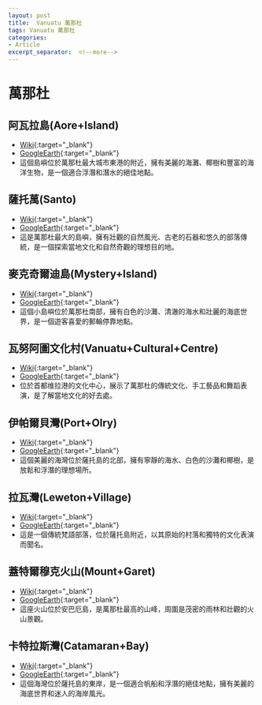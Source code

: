 ```yaml
---
layout: post
title:  Vanuatu 萬那杜
tags: Vanuatu 萬那杜 
categories:
- Article
excerpt_separator:  <!--more-->
---
```

# 萬那杜
## 阿瓦拉島(Aore+Island)
- [Wiki](https://zh.wikipedia.org/w/index.php?search=Aore+Island "Wiki"){:target="_blank"} 
- [GoogleEarth](https://earth.google.com/web/search/Aore+Island "GoogleEarth"){:target="_blank"} 
- 這個島嶼位於萬那杜最大城市東港的附近，擁有美麗的海灘、椰樹和豐富的海洋生物，是一個適合浮潛和潛水的絕佳地點。

## 薩托萬(Santo)
- [Wiki](https://zh.wikipedia.org/w/index.php?search=Santo "Wiki"){:target="_blank"} 
- [GoogleEarth](https://earth.google.com/web/search/Santo "GoogleEarth"){:target="_blank"} 
- 這是萬那杜最大的島嶼，擁有壯觀的自然風光、古老的石器和悠久的部落傳統，是一個探索當地文化和自然奇觀的理想目的地。

## 麥克奇爾迪島(Mystery+Island)
- [Wiki](https://zh.wikipedia.org/w/index.php?search=Mystery+Island "Wiki"){:target="_blank"} 
- [GoogleEarth](https://earth.google.com/web/search/Mystery+Island "GoogleEarth"){:target="_blank"} 
- 這個小島嶼位於萬那杜南部，擁有白色的沙灘、清澈的海水和壯麗的海底世界，是一個遊客喜愛的郵輪停靠地點。

## 瓦努阿圖文化村(Vanuatu+Cultural+Centre)
- [Wiki](https://zh.wikipedia.org/w/index.php?search=Vanuatu+Cultural+Centre "Wiki"){:target="_blank"} 
- [GoogleEarth](https://earth.google.com/web/search/Vanuatu+Cultural+Centre "GoogleEarth"){:target="_blank"} 
- 位於首都维拉港的文化中心，展示了萬那杜的傳統文化、手工藝品和舞蹈表演，是了解當地文化的好去處。

## 伊帕爾貝灣(Port+Olry)
- [Wiki](https://zh.wikipedia.org/w/index.php?search=Port+Olry "Wiki"){:target="_blank"} 
- [GoogleEarth](https://earth.google.com/web/search/Port+Olry "GoogleEarth"){:target="_blank"} 
- 這個美麗的海灣位於薩托島的北部，擁有寧靜的海水、白色的沙灘和椰樹，是放鬆和浮潛的理想場所。

## 拉瓦灣(Leweton+Village)
- [Wiki](https://zh.wikipedia.org/w/index.php?search=Leweton+Village "Wiki"){:target="_blank"} 
- [GoogleEarth](https://earth.google.com/web/search/Leweton+Village "GoogleEarth"){:target="_blank"} 
- 這是一個傳統梵語部落，位於薩托島附近，以其原始的村落和獨特的文化表演而聞名。

## 蓋特爾穆克火山(Mount+Garet)
- [Wiki](https://zh.wikipedia.org/w/index.php?search=Mount+Garet "Wiki"){:target="_blank"} 
- [GoogleEarth](https://earth.google.com/web/search/Mount+Garet "GoogleEarth"){:target="_blank"} 
- 這座火山位於安巴厄島，是萬那杜最高的山峰，周圍是茂密的雨林和壯觀的火山景觀。

## 卡特拉斯灣(Catamaran+Bay)
- [Wiki](https://zh.wikipedia.org/w/index.php?search=Catamaran+Bay "Wiki"){:target="_blank"} 
- [GoogleEarth](https://earth.google.com/web/search/Catamaran+Bay "GoogleEarth"){:target="_blank"} 
- 這個海灣位於薩托島的東岸，是一個適合帆船和浮潛的絕佳地點，擁有美麗的海底世界和迷人的海岸風光。

